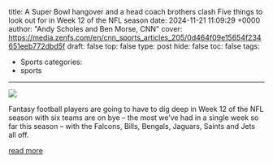 title: A Super Bowl hangover and a head coach brothers clash Five things to look out for in Week 12 of the NFL season
date: 2024-11-21 11:09:29 +0000
author: "Andy Scholes and Ben Morse, CNN"
cover: https://media.zenfs.com/en/cnn_sports_articles_205/0d464f09e15654f234651eeb772dbd5f
draft: false
top: false
type: post
hide: false
toc: false
tags:
  - Sports
categories:
  - sports
---

![](https://media.zenfs.com/en/cnn_sports_articles_205/0d464f09e15654f234651eeb772dbd5f)

Fantasy football players are going to have to dig deep in Week 12 of the NFL season with six teams are on bye – the most we’ve had in a single week so far this season – with the Falcons, Bills, Bengals, Jaguars, Saints and Jets all off.

[read more](https://www.cnn.com/2024/11/21/sport/nfl-week-12-five-things-preview-spt-intl?cid=external-feeds_iluminar_yahoo)
